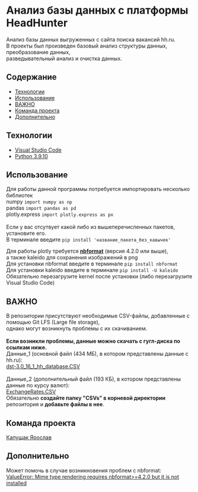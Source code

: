 # Анализ базы данных с платформы HeadHunter
Анализ базы данных выгруженных с сайта поиска вакансий hh.ru.  <br>
В проекты был произведен базовый анализ структуры данных, преобразование данных, <br>
разведывательный анализ и очистка данных.

## Содержание
- [Технологии](#технологии)
- [Использование](#Использование)
- [ВАЖНО](#ВАЖНО)
- [Команда проекта](#команда-проекта)
- [Дополнительно](#Дополнительно)

## Технологии
- [Visual Studio Code](https://code.visualstudio.com/)
- [Python 3.9.10](https://www.python.org/downloads/release/python-3910/)

## Использование
Для работы данной программы потребуется импортировать несколько библиотек <br>
numpy ``` import numpy as np ``` <br>
pandas ``` import pandas as pd ``` <br>
plotly.express ``` import plotly.express as px ``` <br>
<br>
Если у вас отсутвует какой либо из вышеперечисленных пакетов, установите его. <br>
В терминале введите ``` pip install 'название_пакета_без_кавычек' ```<br>

Для работы plotly требуется <ins>**nbformat**</ins> (версия 4.2.0 или выше), <br>а также kaleido для сохранения изображений в png <br>
Для установки nbformat введите в терминале ``` pip install nbformat ``` <br>
Для установки kaleido введите в терминале ``` pip install -U kaleido ``` <br>
Обязательно перезагрузите kernel после установки (либо перезагрузите Visual Studio Code)

## ВАЖНО
В репозитории присутствуют необходимые CSV-файлы, добавленные с помощью Git LFS (Large file storage),<br> однако могут возникнуть проблемы с их скачиванием.  <br>
<br>
**Если возникли проблемы, данные можно скачать с гугл-диска по ссылкам ниже.** <br>
Данные_1 (основной файл (434 МБ), в котором представлены данные с hh.ru): <br>[dst-3.0_16_1_hh_database.CSV](https://drive.google.com/file/d/1wM8oW5eKFQ_VufP4EVhzcSEOTnJoT1io/view?usp=sharing) <br>
<br>
Данные_2 (дополнительный файл (193 КБ), в котором представлены данные по курсу валют): <br>[ExchangeRates.CSV](https://drive.google.com/file/d/1JQ8BWBP4bsjMV9hVeKBoVQ8r1OwmCBKL/view?usp=sharing) <br>
Обязательно **создайте папку "CSVs" в корневой директории** репозитория и **добавьте файлы в нее**.

## Команда проекта

[Капущак Ярослав](https://github.com/YarikKa2)

## Дополнительно
Может помочь в случае возникновения проблем с nbformat: <br> [ValueError: Mime type rendering requires nbformat>=4.2.0 but it is not installed](https://stackoverflow.com/questions/66557543/valueerror-mime-type-rendering-requires-nbformat-4-2-0-but-it-is-not-installed)
